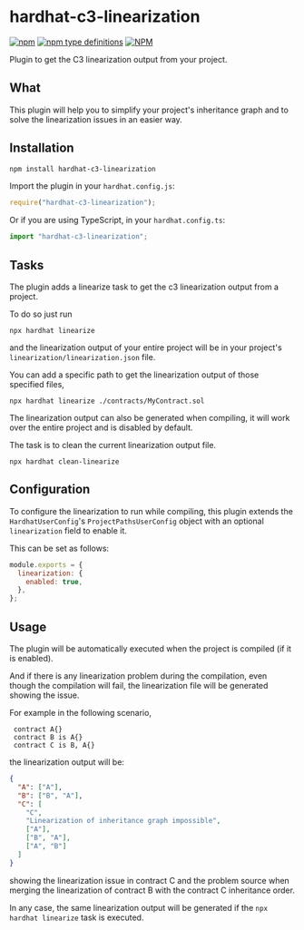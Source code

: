 # hardhat-c3-linearization

[![npm](https://img.shields.io/npm/v/hardhat-c3-linearization)](https://www.npmjs.com/package/hardhat-c3-linearization) [![npm type definitions](https://img.shields.io/npm/types/hardhat-c3-linearization)](https://www.npmjs.com/package/hardhat-c3-linearization) [![NPM](https://img.shields.io/npm/l/hardhat-c3-linearization)](https://www.npmjs.com/package/hardhat-c3-linearization)

Plugin to get the C3 linearization output from your project.

## What

This plugin will help you to simplify your project's inheritance graph and to solve the linearization issues in an easier way.

## Installation

```bash
npm install hardhat-c3-linearization
```

Import the plugin in your `hardhat.config.js`:

```js
require("hardhat-c3-linearization");
```

Or if you are using TypeScript, in your `hardhat.config.ts`:

```ts
import "hardhat-c3-linearization";
```

## Tasks

The plugin adds a linearize task to get the c3 linearization output from a project.

To do so just run

```
npx hardhat linearize
```

and the linearization output of your entire project will be in your project's `linearization/linearization.json` file.

You can add a specific path to get the linearization output of those specified files,

```
npx hardhat linearize ./contracts/MyContract.sol
```

The linearization output can also be generated when compiling, it will work over the entire project and is disabled by default.

The task is to clean the current linearization output file.

```
npx hardhat clean-linearize
```

## Configuration

To configure the linearization to run while compiling, this plugin extends the `HardhatUserConfig`'s `ProjectPathsUserConfig` object with an optional `linearization` field to enable it.

This can be set as follows:

```js
module.exports = {
  linearization: {
    enabled: true,
  },
};
```

## Usage

The plugin will be automatically executed when the project is compiled (if it is enabled).

And if there is any linearization problem during the compilation, even though the compilation will fail, the linearization file will be generated showing the issue.

For example in the following scenario,

```solidity
 contract A{}
 contract B is A{}
 contract C is B, A{}
```

the linearization output will be:

```json
{
  "A": ["A"],
  "B": ["B", "A"],
  "C": [
    "C",
    "Linearization of inheritance graph impossible",
    ["A"],
    ["B", "A"],
    ["A", "B"]
  ]
}
```

showing the linearization issue in contract C and the problem source when merging the linearization of contract B with the contract C inheritance order.

In any case, the same linearization output will be generated if the `npx hardhat linearize` task is executed.
